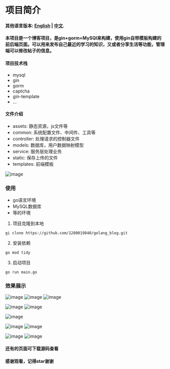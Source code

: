 # 项目简介
#### 其他语言版本: [English](README_en.md) | [中文](README.md).
#### 本项目是一个博客项目，是gin+gorm+MySQl来构建，使用gin自带模板构建的前后端页面。可以用来发布自己最近的学习的知识，又或者分享生活等功能，管理端可以修改帖子的信息。
#### 项目技术栈
* mysql
* gin
* gorm
* captcha
* gin-template
* ...


#### 文件介绍
* assets: 静态资源，js文件等
* common: 系统配置文件、中间件、工具等
* controller: 处理请求的控制器文件
* models: 数据库，用户数据映射模型
* service: 服务层处理业务
* static: 保存上传的文件
* templates: 前端模板
  
![image](https://github.com/1280019840/golang_blog/raw/main/img/blog2.png)

### 使用
* go语言环境
* MySQL数据库
* 等的环境
  
1. 项目克隆到本地
```
gi clone https://github.com/1280019840/golang_blog.git
```
2. 安装依赖
```
go mod tidy
```
3. 启动项目
```
go run main.go
```

### 效果展示
![image](https://github.com/1280019840/golang_blog/raw/main/img/home1.png)
![image](https://github.com/1280019840/golang_blog/raw/main/img/home2.png)
![image](https://github.com/1280019840/golang_blog/raw/main/img/home3.png)

![image](https://github.com/1280019840/golang_blog/raw/main/img/details1.png)
![image](https://github.com/1280019840/golang_blog/raw/main/img/details2.png)

![image](https://github.com/1280019840/golang_blog/raw/main/img/admin.png)

![image](https://github.com/1280019840/golang_blog/raw/main/img/channel_list.png)
![image](https://github.com/1280019840/golang_blog/raw/main/img/channel_add.png)

![image](https://github.com/1280019840/golang_blog/raw/main/img/blog_list.png)
![image](https://github.com/1280019840/golang_blog/raw/main/img/blog_add.png)

#### 还有的页面可下载源码查看<br>
#### 感谢观看，记得star谢谢
